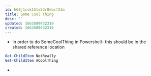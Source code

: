 ```yaml
---
id: h60j1cvk15ts52r8kbcf21m
title: Some Cool Thing
desc: ''
updated: 1663609432310
created: 1663609432310
---
```



+ In order to do SomeCoolThing in Powershell- this should be in the shared reference location
```Powershell
Get-ChildItem NotReally
Get-ChildItem ACoolThing
```
+